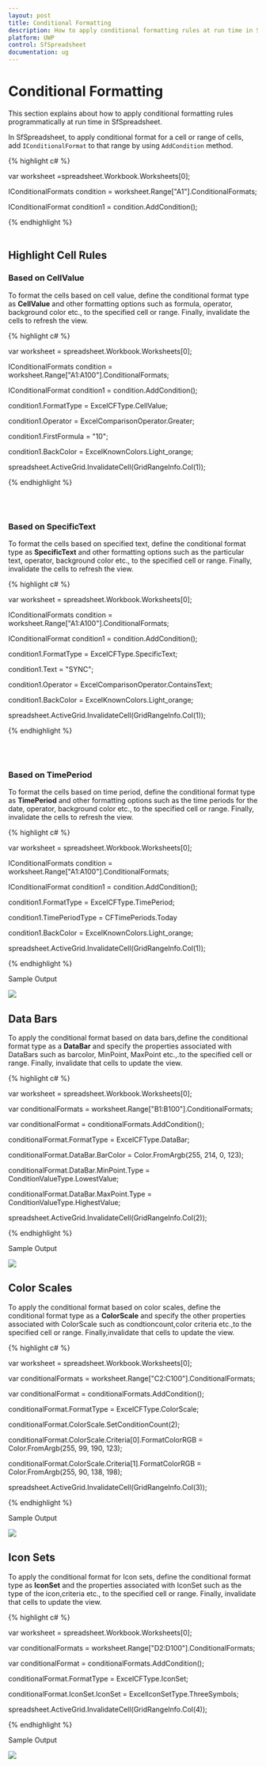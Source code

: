 ```yaml
---
layout: post
title: Conditional Formatting 
description: How to apply conditional formatting rules at run time in SfSpreadsheet.
platform: UWP
control: SfSpreadsheet
documentation: ug
---
```


# Conditional Formatting 

This section explains about how to apply conditional formatting rules programmatically at run time in SfSpreadsheet.

In SfSpreadsheet, to apply conditional format for a cell or range of cells, add `IConditionalFormat` to that range by using `AddCondition` method.

{% highlight c# %}

var worksheet =spreadsheet.Workbook.Worksheets[0];

IConditionalFormats condition = worksheet.Range["A1"].ConditionalFormats;

IConditionalFormat condition1 = condition.AddCondition();

{% endhighlight %}
<br/><br/>

## Highlight Cell Rules

### Based on CellValue

To format the cells based on cell value, define the conditional format type as **CellValue** and other formatting options such as formula, operator, background color etc., to the specified cell or range. Finally, invalidate the cells to refresh the view.

{% highlight c# %}

var worksheet = spreadsheet.Workbook.Worksheets[0];

IConditionalFormats condition = worksheet.Range["A1:A100"].ConditionalFormats;

IConditionalFormat condition1 = condition.AddCondition();

condition1.FormatType = ExcelCFType.CellValue;

condition1.Operator = ExcelComparisonOperator.Greater;

condition1.FirstFormula = "10";

condition1.BackColor = ExcelKnownColors.Light_orange;

spreadsheet.ActiveGrid.InvalidateCell(GridRangeInfo.Col(1));

{% endhighlight %}

<br/><br/>

### Based on SpecificText

To format the cells based on specified text, define the conditional format type as **SpecificText** and other formatting options such as the particular text, operator, background color etc., to the specified cell or range. Finally, invalidate the cells to refresh the view.

{% highlight c# %}

var worksheet = spreadsheet.Workbook.Worksheets[0];

IConditionalFormats condition = worksheet.Range["A1:A100"].ConditionalFormats;

IConditionalFormat condition1 = condition.AddCondition();

condition1.FormatType = ExcelCFType.SpecificText;

condition1.Text = "SYNC";
			
condition1.Operator = ExcelComparisonOperator.ContainsText;

condition1.BackColor = ExcelKnownColors.Light_orange;

spreadsheet.ActiveGrid.InvalidateCell(GridRangeInfo.Col(1));

{% endhighlight %}

<br/><br/>

### Based on TimePeriod

To format the cells based on time period, define the conditional format type as **TimePeriod** and other formatting options such as the time periods for the date, operator, background color etc., to the specified cell or range. Finally, invalidate the cells to refresh the view.

{% highlight c# %}

var worksheet = spreadsheet.Workbook.Worksheets[0];

IConditionalFormats condition = worksheet.Range["A1:A100"].ConditionalFormats;

IConditionalFormat condition1 = condition.AddCondition();

condition1.FormatType = ExcelCFType.TimePeriod;

condition1.TimePeriodType = CFTimePeriods.Today

condition1.BackColor = ExcelKnownColors.Light_orange;

spreadsheet.ActiveGrid.InvalidateCell(GridRangeInfo.Col(1));

{% endhighlight %}


Sample Output

![](Conditional-Formatting_images/Conditional-Formatting_img1.jpeg)


## Data Bars

To apply the conditional format based on data bars,define the conditional format type as a **DataBar** and specify the properties associated with DataBars such as barcolor, MinPoint, MaxPoint etc.,.to the specified cell or range. Finally, invalidate that cells to update the view.

{% highlight c# %}

var worksheet = spreadsheet.Workbook.Worksheets[0];

var conditionalFormats =   worksheet.Range["B1:B100"].ConditionalFormats;

var conditionalFormat = conditionalFormats.AddCondition();

conditionalFormat.FormatType = ExcelCFType.DataBar;

conditionalFormat.DataBar.BarColor = Color.FromArgb(255, 214, 0, 123);

conditionalFormat.DataBar.MinPoint.Type = ConditionValueType.LowestValue;

conditionalFormat.DataBar.MaxPoint.Type = ConditionValueType.HighestValue;

spreadsheet.ActiveGrid.InvalidateCell(GridRangeInfo.Col(2));

{% endhighlight %}

Sample Output

![](Conditional-Formatting_images/Conditional-Formatting_img2.jpeg)



## Color Scales

To apply the conditional format based on color scales, define the conditional format type as a **ColorScale** and specify the other properties associated with ColorScale such as condtioncount,color criteria etc.,to the specified cell or range. Finally,invalidate that cells to update the view.

{% highlight c# %}

var worksheet = spreadsheet.Workbook.Worksheets[0];

var conditionalFormats = worksheet.Range["C2:C100"].ConditionalFormats;

var conditionalFormat = conditionalFormats.AddCondition();

conditionalFormat.FormatType = ExcelCFType.ColorScale;

conditionalFormat.ColorScale.SetConditionCount(2);

conditionalFormat.ColorScale.Criteria[0].FormatColorRGB = Color.FromArgb(255, 99, 190, 123);

conditionalFormat.ColorScale.Criteria[1].FormatColorRGB = Color.FromArgb(255, 90, 138, 198);

spreadsheet.ActiveGrid.InvalidateCell(GridRangeInfo.Col(3));

{% endhighlight %}

Sample Output

![](Conditional-Formatting_images/Conditional-Formatting_img3.jpeg)


## Icon Sets

To apply the conditional format for Icon sets, define the conditional format type as **IconSet** and  the properties associated with IconSet such as the type of the icon,criteria etc., to the specified cell or range. Finally, invalidate that cells to update the view.

{% highlight c# %}

var worksheet = spreadsheet.Workbook.Worksheets[0];
           
var conditionalFormats = worksheet.Range["D2:D100"].ConditionalFormats;

var conditionalFormat = conditionalFormats.AddCondition();

conditionalFormat.FormatType = ExcelCFType.IconSet;

conditionalFormat.IconSet.IconSet = ExcelIconSetType.ThreeSymbols;

spreadsheet.ActiveGrid.InvalidateCell(GridRangeInfo.Col(4));

{% endhighlight %}

Sample Output

![](Conditional-Formatting_images/Conditional-Formatting_img4.jpeg)
